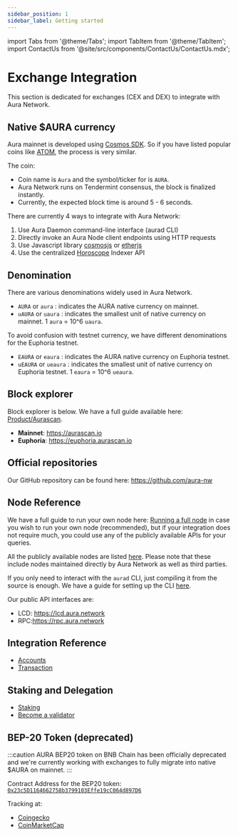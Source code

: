 ```yaml
---
sidebar_position: 1
sidebar_label: Getting started
---
```


import Tabs from '@theme/Tabs';
import TabItem from '@theme/TabItem';
import ContactUs from '@site/src/components/ContactUs/ContactUs.mdx';

# Exchange Integration

This section is dedicated for exchanges (CEX and DEX) to integrate with Aura Network.

## Native $AURA currency

Aura mainnet is developed using [Cosmos SDK](https://v1.cosmos.network/sdk). So if you have listed popular coins like [ATOM](https://www.coingecko.com/en/coins/cosmos-hub), the process is very similar.

The coin:

- Coin name is `Aura` and the symbol/ticker for is `AURA`.
- Aura Network runs on Tendermint consensus, the block is finalized instantly. 
- Currently, the expected block time is around 5 - 6 seconds.

There are currently 4 ways to integrate with Aura Network:

1. Use Aura Daemon command-line interface (aurad CLI)
2. Directly invoke an Aura Node client endpoints using HTTP requests
3. Use Javascript library [cosmosjs](https://github.com/cosmos/cosmjs) or [etherjs](https://github.com/ethers-io/ethers.js)
4. Use the centralized [Horoscope](../../product/horoscope/index.md) Indexer API

## Denomination
There are various denominations widely used in Aura Network.

- `AURA` or `aura` : indicates the AURA native currency on mainnet.
- `uAURA` or `uaura` : indicates the smallest unit of native currency on mainnet. 1 `aura` = 10^6 `uaura`.

To avoid confusion with testnet currency, we have different denominations for the Euphoria testnet.

- `EAURA` or `eaura` : indicates the AURA native currency on Euphoria testnet.
- `uEAURA` or `ueaura` : indicates the smallest unit of native currency on Euphoria testnet. 1 `eaura` = 10^6 `ueaura`.


## Block explorer

Block explorer is below. We have a full guide available here: [Product/Aurascan](../../product/aurascan).

- **Mainnet**: https://aurascan.io
- **Euphoria**: https://euphoria.aurascan.io

## Official repositories

Our GitHub repository can be found here: https://github.com/aura-nw

## Node Reference

We have a full guide to run your own node here: [Running a full node](../../validator/running-a-fullnode.md) in case you
wish to run your own node (recommended), but if your integration does not require much, you could use any of the publicly 
available APIs for your queries.

All the publicly available nodes are listed [here](../../developer/getting-started/networks-info/cosmos-info). Please note that
these include nodes maintained directly by Aura Network as well as third parties.

If you only need to interact with the `aurad` CLI, just compiling it from the source is enough. We have a guide for setting up 
the CLI [here](../../developer/getting-started/env-setup#install-aura-deamon).

Our public API interfaces are:
* LCD: https://lcd.aura.network
* RPC:https://rpc.aura.network

## Integration Reference

- [Accounts](./accounts.md)
- [Transaction](./transaction.md)

## Staking and Delegation

- [Staking](../../overview/start/staking.md)
- [Become a validator](../../validator/running-a-validator.md) 


## BEP-20 Token (deprecated)
:::caution
AURA BEP20 token on BNB Chain has been officially deprecated and we're currently working with exchanges to fully 
migrate into native $AURA on mainnet.
:::

Contract Address for the BEP20 token: [`0x23c5D1164662758b3799103Effe19cC064d897D6`](https://bscscan.com/address/0x23c5D1164662758b3799103Effe19cC064d897D6)

Tracking at:
- [Coingecko](https://www.coingecko.com/en/coins/aura-network)
- [CoinMarketCap](https://coinmarketcap.com/currencies/aura-network/)


<ContactUs />